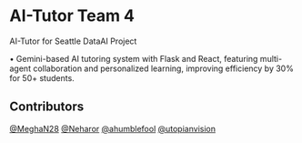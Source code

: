 # AI-Tutor  Team 4 
AI-Tutor for Seattle DataAI Project

•	Gemini-based AI tutoring system with Flask and React, featuring multi-agent collaboration and personalized learning, improving efficiency by 30% for 50+ students.
## Contributors
 [@MeghaN28](https://github.com/MeghaN28)
 [@Neharor](https://github.com/Neharor)
[@ahumblefool](https://github.com/ahumblefool)
[@utopianvision](https://github.com/utopianvision)

